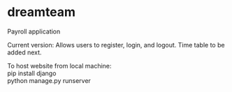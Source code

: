 # dreamteam
Payroll application

Current version: Allows users to register, login, and logout. Time table to be added next. 

To host website from local machine: </br>
pip install django </br>
python manage.py runserver </br>
